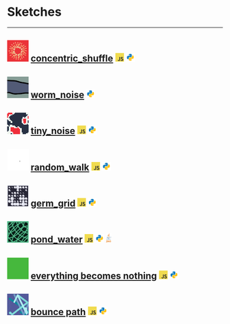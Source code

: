 # Sketches

---
<img width="50" src="./concentric_shuffle/gifs/cs_gif_thumb.gif"> [concentric_shuffle](https://github.com/alexthescott/p5.js-sketches/tree/main/concentric_shuffle) <img height="20" src="./icons/js.png"> <img height="20" src="./icons/py.png"> 
---
<img width="50" src="./worm_noise/gifs/worm_noise_gif_thumb.gif"> [worm_noise](https://github.com/alexthescott/p5.js-sketches/tree/main/worm_noise) <img height="20" src="./icons/py.png"> 
---
<img width="50" src="./tiny_noise/gifs/tiny_noise_gif_thumb.gif"> [tiny_noise](https://github.com/alexthescott/p5.js-sketches/tree/main/tiny_noise) <img height="20" src="./icons/js.png"> <img height="20" src="./icons/py.png"> 
---
<img width="50" src="./random_walk/gifs/mm_rw_gif_thumb.gif"> [random_walk](https://github.com/alexthescott/p5.js-sketches/tree/main/random_walk) <img height="20" src="./icons/js.png"> <img height="20" src="./icons/py.png"> 
---
<img width="50" src="./germ_grid/gifs/gg_gif_thumb.gif"> [germ_grid](https://github.com/alexthescott/p5.js-sketches/tree/main/germ_grid) <img height="20" src="./icons/js.png"> <img height="20" src="./icons/py.png"> 
---
<img width="50" src="./pond_water/gifs/pw_gif_thumb.gif"> [pond_water](https://github.com/alexthescott/p5.js-sketches/tree/main/pond_water) <img height="20" src="./icons/js.png"> <img height="20" src="./icons/py.png"> <img height="22" src="./icons/java.png">  
---
<img width="50" src="./everything_becomes_nothing/gifs/ebn_gif_thumb.gif"> [everything becomes nothing](https://github.com/alexthescott/p5.js-sketches/tree/main/everything_becomes_nothing) <img height="20" src="./icons/js.png"> <img height="20" src="./icons/py.png"> 
---
<img width="50" src="./bounce_path/gifs/bg_gif_thumb.gif"> [bounce path](https://github.com/alexthescott/p5.js-sketches/tree/main/bounce_path) <img height="20" src="./icons/js.png"> <img height="20" src="./icons/py.png">
---

